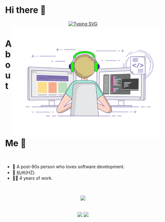 # Hi there 👋

 <div align="center">
    <a href="https://blog.sunguoqi.com/">
      <img src="https://readme-typing-svg.demolab.com?font=Fira+Code&pause=1000&width=800&lines=System.out.println(%22Hello%2C%20World%22)&center=true&size=27" alt="Typing SVG" />
    </a>
  </div>

<img align="right" top='60' alt="GIF" src="https://raw.githubusercontent.com/devSouvik/devSouvik/master/gif3.gif" width="480"/>

# About Me 🤺

<br/>

- 🍒 A post-90s person who loves software development.
- 📍 杭州(HZ).
- 👩‍💻 4 years of work.
 <br/>
 <br/>

<picture>
  <div align="center"><img src="![](https://raw.githubusercontent.com/hwangshifuu/hwangshifuu/main/assets/github-contribution-grid-snake.svg)" ></div>
</picture>
 <br/>
 <br/>
<!-- 统计-->
<div align="center">
<img height="170px" src="https://github-readme-stats.vercel.app/api?username=hwangshifuu" />
<img height="170px" src="https://github-readme-stats.vercel.app/api/top-langs/?username=hwangshifuu&layout=compact&langs_count=8" />
</div>
